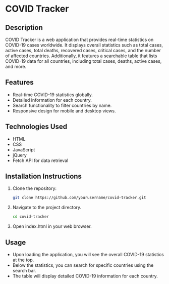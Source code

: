 # COVID Tracker

## Description
COVID Tracker is a web application that provides real-time statistics on COVID-19 cases worldwide. It displays overall statistics such as total cases, active cases, total deaths, recovered cases, critical cases, and the number of affected countries. Additionally, it features a searchable table that lists COVID-19 data for all countries, including total cases, deaths, active cases, and more.

## Features
- Real-time COVID-19 statistics globally.
- Detailed information for each country.
- Search functionality to filter countries by name.
- Responsive design for mobile and desktop views.

## Technologies Used
- HTML
- CSS
- JavaScript
- jQuery
- Fetch API for data retrieval

## Installation Instructions
1. Clone the repository:
   ```bash
   git clone https://github.com/yourusername/covid-tracker.git
2. Navigate to the project directory.
   ```bash
   cd covid-tracker
3. Open index.html in your web browser.

## Usage
- Upon loading the application, you will see the overall COVID-19 statistics at the top.
- Below the statistics, you can search for specific countries using the search bar.
- The table will display detailed COVID-19 information for each country.
